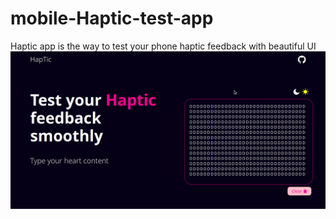 # mobile-Haptic-test-app
Haptic app is the way to test your phone haptic feedback with beautiful UI
<img src="./Haptic.png" alt="Haptic App"/>
